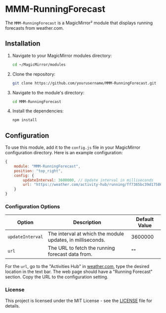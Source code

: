 # MMM-RunningForecast

The `MMM-RunningForecast` is a MagicMirror² module that displays running forecasts from weather.com.

## Installation

1. Navigate to your MagicMirror modules directory:
    ```sh
    cd ~/MagicMirror/modules
    ```

2. Clone the repository:
    ```sh
    git clone https://github.com/yourusername/MMM-RunningForecast.git
    ```

3. Navigate to the module's directory:
    ```sh
    cd MMM-RunningForecast
    ```

4. Install the dependencies:
    ```sh
    npm install
    ```

## Configuration

To use this module, add it to the `config.js` file in your MagicMirror configuration directory. Here is an example configuration:

```javascript
{
    module: "MMM-RunningForecast",
    position: "top_right",
    config: {
        updateInterval: 3600000, // Update interval in milliseconds
        url: "https://weather.com/activity-hub/running/ff7365bc39d17586e7712568d30f5fc13663ab9db4b676b3f2eb80eeb3cad4c1"
    }
}
```

### Configuration Options

| Option          | Description                                         | Default Value |
|-----------------|-----------------------------------------------------|---------------|
| `updateInterval`| The interval at which the module updates, in milliseconds. | 3600000       |
| `url`           | The URL to fetch the running forecast data from.    | ""            |

For the `url`, go to the "Activities Hub" in [weather.com](https://weather.com/activity-hub/running/ff7365bc39d17586e7712568d30f5fc13663ab9db4b676b3f2eb80eeb3cad4c1), type the desired location in the text bar. The web page should have a "Running Forecast" section. Copy the URL to the configuration setting.

### License

This project is licensed under the MIT License - see the [LICENSE](https://github.com/supermem613/MMM-RunningForecast/blob/main/LICENSE) file for details.
